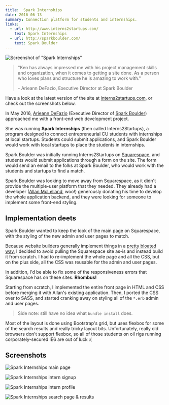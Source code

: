 ```yaml
---
title:  Spark Internships
date: 2016-06-13
summary: Connection platform for students and internships.
links:
  - url: http://www.interns2startups.com/
    text: Spark Internships
  - url: http://sparkboulder.com/
    text: Spark Boulder
---
```


![Screenshot of "Spark Internships"](spark_internships_header.png)

> "Ken has always impressed me with his project management skills and organization, when it comes to getting a site done. As a person who loves plans and structure he is amazing to work with."
>
> \- Arieann DeFazio, Executive Director at Spark Boulder

Have a look at the latest version of the site at [interns2startups.com](http://www.interns2startups.com/), or check out the screenshots below.

In May 2016, [Arieann DeFazio](https://www.linkedin.com/in/arieann) (Executive Director of [Spark Boulder](http://sparkboulder.com/)) approached me with a front-end web development project.

She was running **Spark Internships** (then called Interns2Startups), a program designed to connect entrepreneurial CU students with internships at local startups. Students could submit applications, and Spark Boulder would work with local startups to place the students in internships.

Spark Boulder was initially running Interns2Startups on [Squarespace](https://www.squarespace.com/), and students would submit applications through a form on the site. The form would send an email to the folks at Spark Boulder, who would work with the students and startups to find a match.

Spark Boulder was looking to move away from Squarespace, as it didn't provide the multiple-user platform that they needed. They already had a developer ([Allan McLelland](http://www.allans-workshop.com/blog/?p=199), woo!) generously donating his time to develop the whole application backend, and they were looking for someone to implement some front-end styling.

## Implementation deets

Spark Boulder wanted to keep the look of the main page on Squarespace, with the styling of the new admin and user pages to match.

Because website builders generally implement things in a [pretty bloated way](http://idlewords.com/talks/website_obesity.htm), I decided to avoid pulling the Squarespace site as-is and instead build it from scratch. I had to re-implement the whole page and all the CSS, but on the plus side, all the CSS was reusable for the admin and user pages.

In addition, I'd be able to fix some of the responsiveness errors that Squarespace has on these sites. **Rhombus!**

Starting from scratch, I implemented the entire front page in HTML and CSS before merging it with Allan's existing application. Then, I ported the CSS over to SASS, and started cranking away on styling all of the `*.erb` admin and user pages.

> Side note: still have no idea what `bundle install` does.

Most of the layout is done using Bootstrap's grid, but uses flexbox for some of the search results and really tricky layout bits. Unfortunately, really old browsers don't support flexbox, so all of those students on oil rigs running corporately-secured IE6 are out of luck :(

## Screenshots

![Spark Internships main page](spark_internships_full_page.png)

![Spark Internships intern signup](spark_internships_intern_signup.png)

![Spark Internships intern profile](spark_internships_profile.png)

![Spark Internships search page & results](spark_internships_search.png)
